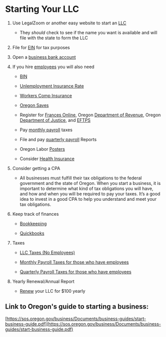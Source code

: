 # Starting Your LLC

1. Use LegalZoom or another easy website to start an [LLC](llc.md)

    * They *should* check to see if the name you want is available and will file with the state to form the LLC

2. File for [EIN](ein.md) for tax purposes

3. Open a [business bank account](bank_account.md)

4. If you hire [employees](having_employees.md) you will also need

    * [BIN](bin.md)

    * [Unlemployment Insurance Rate](unemployment_insurance_rate.md)

    * [Workers Comp Insurance](workers_comp_insurance.md)

    * [Oregon Saves](oregon_saves.md)

    * Register for [Frances Online](frances_online.md), Oregon [Department of Revenue](department_of_revenue.md), Oregon [Department of Justice](department_of_justice.md), and [EFTPS](eftps.md)

    * Pay [monthly payroll](monthly_payroll_taxes.md) taxes

    * File and pay [quarterly payroll](quarterly_payroll_taxes_and_reports.md) Reports

    * Oregon Labor [Posters](required_worksite_posters.md)

    * Consider [Health Insurance](health_insurance.md)

5. Consider getting a CPA

    * All businesses must fulfill their tax obligations to the federal government and the state of Oregon. When you start a business, it is important to determine what kind of tax obligations you will have, and how and when you will be required to pay your taxes. It’s a good idea to invest in a good CPA to help you understand and meet your tax obligations.

6. Keep track of finances

    * [Bookkeeping](bookkeeping.md)

    * [Quickbooks](quickbooks.md)

7. Taxes

    * [LLC Taxes (No Employees)](llc_taxes_no_employees.md)

    * [Monthly Payroll Taxes for those who have employees](monthly_payroll_taxes.md)

    * [Quarterly Payroll Taxes for those who have employees](quarterly_payroll_taxes_and_reports.md)

8. Yearly Renewal/Annual Re​port

    * [Renew](yearly_renewal.md) your LLC for $100 yearly


## Link to Oregon's guide to starting a business:

[https://sos.oregon.gov/business/Documents/business-guides/start-business-guide.pdf](https://sos.oregon.gov/business/Documents/business-guides/start-business-guide.pdf)